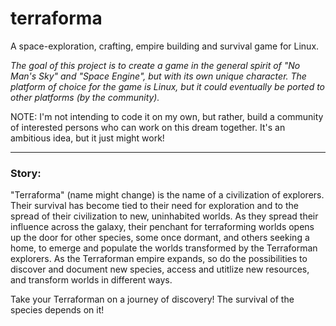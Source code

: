 # terraforma
A space-exploration, crafting, empire building and survival game for Linux.

*The goal of this project is to create a game in the general spirit of "No Man's Sky" and "Space Engine", but with its own unique character. The platform of choice for the game is Linux, but it could eventually be ported to other platforms (by the community).*

NOTE: I'm not intending to code it on my own, but rather, build a community of interested persons who can work on this dream together. It's an ambitious idea, but it just might work!

----

### Story:
"Terraforma" (name might change) is the name of a civilization of explorers. Their survival has become tied to their need for exploration and to the spread of their civilization to new, uninhabited worlds. As they spread their influence across the galaxy, their penchant for terraforming worlds opens up the door for other species, some once dormant, and others seeking a home, to emerge and populate the worlds transformed by the Terraforman explorers. As the Terraforman empire expands, so do the possibilities to discover and document new species, access and utitlize new resources, and transform worlds in different ways.

Take your Terraforman on a journey of discovery! The survival of the species depends on it!
